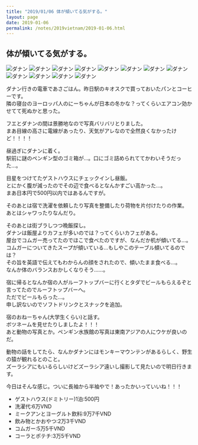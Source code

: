 ```yaml
---
title: "2019/01/06 体が傾いてる気がする。"
layout: page
date: 2019-01-06
permalink: /notes/2019vietnam/2019-01-06.html
---
```


## 体が傾いてる気がする。

![ダナン](https://fukahorock.rock54.net/travel/2019vietnam/images/33.jpeg "ダナン") 
![ダナン](https://fukahorock.rock54.net/travel/2019vietnam/images/34.jpeg "ダナン") 
![ダナン](https://fukahorock.rock54.net/travel/2019vietnam/images/35.jpeg "ダナン") 
![ダナン](https://fukahorock.rock54.net/travel/2019vietnam/images/36.jpeg "ダナン") 
![ダナン](https://fukahorock.rock54.net/travel/2019vietnam/images/37.jpeg "ダナン") 
![ダナン](https://fukahorock.rock54.net/travel/2019vietnam/images/38.jpeg "ダナン") 
![ダナン](https://fukahorock.rock54.net/travel/2019vietnam/images/39.jpeg "ダナン") 
![ダナン](https://fukahorock.rock54.net/travel/2019vietnam/images/40.jpeg "ダナン") 
![ダナン](https://fukahorock.rock54.net/travel/2019vietnam/images/41.jpeg "ダナン") 
![ダナン](https://fukahorock.rock54.net/travel/2019vietnam/images/42.jpeg "ダナン") 
![ダナン](https://fukahorock.rock54.net/travel/2019vietnam/images/43.jpeg "ダナン") 
![ダナン](https://fukahorock.rock54.net/travel/2019vietnam/images/44.jpeg "ダナン") 

ダナン行きの電車であさごはん。昨日駅のキオスクで買っておいたパンとコーヒーです。  
隣の寝台のヨーロッパ人のにーちゃんが日本の冬かな？ってくらいエアコン効かせてて死ぬかと思った。  
  
フエとダナンの間は景勝地なので写真バリバリとりました。  
まあ目線の高さに電線があったり、天気がアレなので全然良くなかったけど！！！！  
  
昼過ぎにダナンに着く。  
駅前に謎のペンギン型のゴミ箱が…。口にゴミ詰められててかわいそうだった…。  
  
目星をつけてたゲストハウスにチェックインし昼飯。  
とにかく腹が減ったのでその辺で食べるとなんかすごい高かった…。  
まあ日本円で500円以内ではあるんですが。  
  
そのあとは宿で洗濯を依頼したり写真を整備したり荷物を片付けたりの作業。  
あとはシャワったりなんだり。  
  
そのあとは街ブラしつつ晩飯探し。  
ダナンは飯屋よりカフェが多いのでは？ってくらいカフェがある。  
屋台でコムガー売ってたのでほこで食べたのですが、なんだか机が傾いてる…。  
コムガーについてきたスープが傾いている…もしやこのテーブル傾いてるのでは？  
その旨を英語で伝えてもわからんの顔をされたので、傾いたまま食べる…。  
なんか体のバランスおかしくなりそう……。  
  
宿に帰るとなんか宿の人がルーフトップバーに行くとタダでビールもらえるぞと言ってたのでルーフトップバーへ。  
ただでビールもらった…。  
申し訳ないのでソフトドリンクとスナックを追加。  
  
宿のおねーちゃん(大学生くらい)と話す。  
ボツネームを見せたりしましたよ！！！  
あと動物の写真とか。ペンギン水族館の写真は東南アジアの人にウケが良いのだ。  
  
動物の話をしてたら、なんかダナンにはモンキーマウンテンがあるらしく、野生の猿が観れるとのこと。  
ズーラシアにもいるらしいけどズーラシア遠いし撮影して見たいので明日行きます。  
  
今日はそんな感じ。ついに長袖から半袖やで！あったかいっていいね！！！  

- ゲストハウス(ドミトリー)1泊:500円
- 洗濯代:6万VND
- ミークアンとヨーグルト飲料:9万7千VND
- 飲み物とかおやつ:2万3千VND
- コムガー:5万5千VND
- コーラとポテチ:3万5千VND
